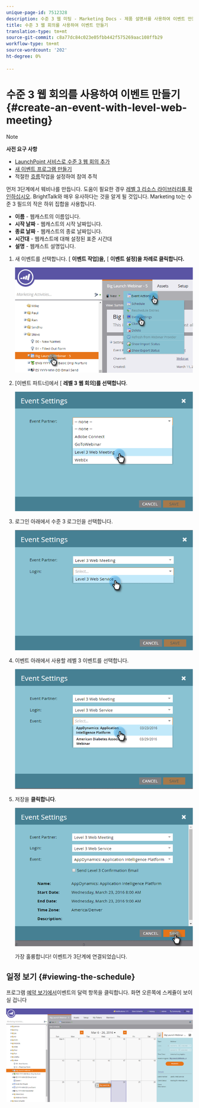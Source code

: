 ```yaml
---
unique-page-id: 7512328
description: 수준 3 웹 미팅 - Marketing Docs - 제품 설명서를 사용하여 이벤트 만들기
title: 수준 3 웹 회의를 사용하여 이벤트 만들기
translation-type: tm+mt
source-git-commit: c8a77dc84c023e05fbb442f575269aac108ffb29
workflow-type: tm+mt
source-wordcount: '202'
ht-degree: 0%

---
```



# 수준 3 웹 회의를 사용하여 이벤트 만들기 {#create-an-event-with-level-web-meeting}

>[!NOTE]
>
>**사전 요구 사항**
>
>* [LaunchPoint 서비스로 수준 3 웹 회의 추가](/help/marketo/product-docs/administration/additional-integrations/add-level-3-web-meeting-as-a-launchpoint-service.md)
>* [새 이벤트 프로그램 만들기](/help/marketo/product-docs/demand-generation/events/understanding-events/create-a-new-event-program.md)
>* 적절한 [흐름](https://docs.marketo.com/x/k8Kt)작업을 설정하여 참여 추적

>



먼저 3단계에서 웨비나를 만듭니다. 도움이 필요한 경우 [레벨 3 리소스 라이브러리를 확인하십시오](http://www.level3.com/en/resource-library/). BrightTalk와 매우 유사하다는 것을 알게 될 것입니다.  Marketing to는 수준 3 필드의 작은 하위 집합을 사용합니다.

* **이름** - 웹캐스트의 이름입니다.
* **시작 날짜** - 웹캐스트의 시작 날짜입니다.
* **종료 날짜** - 웹캐스트의 종료 날짜입니다.
* **시간대** - 웹캐스트에 대해 설정된 표준 시간대
* **설명** - 웹캐스트 설명입니다.

1. 새 이벤트를 선택합니다. [ **이벤트 작업]을,** [ **이벤트 설정]을 차례로 클릭합니다.**

   ![](assets/image2016-3-24-15-3a40-3a39.png)

1. [이벤트 파트너]에서 [ **레벨 3 웹 회의]를 선택합니다**.

   ![](assets/image2016-3-24-15-3a42-3a10.png)

1. 로그인 아래에서 수준 3 로그인을 선택합니다.

   ![](assets/image2016-3-24-15-3a43-3a43.png)

1. 이벤트 아래에서 사용할 레벨 3 이벤트를 선택합니다.

   ![](assets/image2016-3-24-15-3a44-3a41.png)

1. 저장을 **클릭합니다**.

   ![](assets/image2016-3-24-15-3a45-3a31.png)

   가장 훌륭합니다! 이벤트가 3단계에 연결되었습니다.

## 일정 보기  {#viewing-the-schedule}

프로그램 [예약 보기에서](http://docs.marketo.com/display/docs/program+schedule+view)이벤트의 달력 항목을 클릭합니다. 화면 오른쪽에 스케쥴이 보이실 겁니다

![](assets/image2016-3-24-15-3a51-3a7.png)
